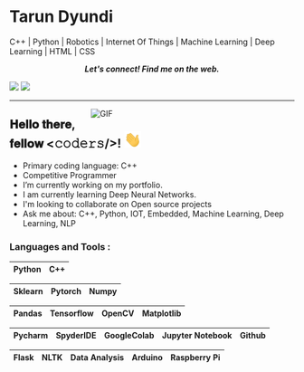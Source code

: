 # Tarun Dyundi
 C++ | Python | Robotics | Internet Of Things | Machine Learning | Deep Learning | HTML | CSS

<p align="center">
  <b><i>Let's connect! Find me on the web.</i></b>

<a href="mailto:tarundyundi2000@gmail.com" style="text-decoration:none"><img height="30" src = "https://img.shields.io/badge/gmail-c14438?&style=for-the-badge&logo=gmail&logoColor=white"></a>
[<img height="30" src="https://img.shields.io/badge/linkedin-blue.svg?&style=for-the-badge&logo=linkedin&logoColor=white" />][LinkedIn]
<br />
<hr />

<img align="right" alt="GIF" src="https://github.com/bhav09/bhav09/blob/master/gif.gif" width="360"/>

<h2> 𝐇𝐞𝐥𝐥𝐨 𝐭𝐡𝐞𝐫𝐞, 𝐟𝐞𝐥𝐥𝐨𝐰 <𝚌𝚘𝚍𝚎𝚛𝚜/>! <img src="https://raw.githubusercontent.com/ABSphreak/ABSphreak/master/gifs/Hi.gif" width="30px"></h2>

* Primary coding language: C++
* Competitive Programmer
* I’m currently working on my portfolio.
* I am currently learning Deep Neural Networks.
* I'm looking to collaborate on Open source projects
* Ask me about: C++, Python, IOT, Embedded, Machine Learning, Deep Learning, NLP 

### Languages and Tools :


| Python | C++ |
| :---: | :---: |

| Sklearn| Pytorch | Numpy |
| :---: | :---: | :---: |

| Pandas | Tensorflow | OpenCV | Matplotlib |
| :---: | :---: | :---: | :---: |

| Pycharm | SpyderIDE | GoogleColab | Jupyter Notebook | Github |
| :---: | :---: | :---: | :---: | :---: |

| Flask | NLTK | Data Analysis | Arduino | Raspberry Pi
| :---: | :---: | :---: | :---: | :---: |

<!--
[![Top Langs](https://github-readme-stats.vercel.app/api/top-langs/?username=tacklesta&layout=compact&show_icons=true&theme=dark)](https://github.com/anuraghazra/github-readme-stats)
-->

[gmail]: https://gmail.com
[linkedin]: https://www.linkedin.com/in/tarun-dyundi-801a80178
